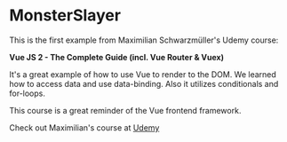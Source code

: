 # MonsterSlayer

This is the first example from Maximilian Schwarzmüller's Udemy course:

**Vue JS 2 - The Complete Guide (incl. Vue Router & Vuex)**

It's a great example of how to use Vue to render to the DOM. We learned how to access data and use data-binding. Also it utilizes conditionals and for-loops.

This course is a great reminder of the Vue frontend framework.

Check out Maximilian's course at [Udemy](https://https://www.udemy.com/vuejs-2-the-complete-guide/)
